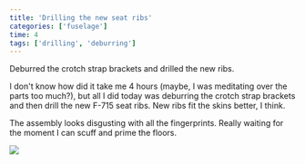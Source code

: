 ```yaml
---
title: 'Drilling the new seat ribs'
categories: ['fuselage']
time: 4
tags: ['drilling', 'deburring']
---
```


Deburred the crotch strap brackets and drilled the new ribs.

<!-- more -->

I don't know how did it take me 4 hours (maybe, I was meditating over the parts too much?), but all I did today was deburring the crotch strap brackets and then drill the new F-715 seat ribs. New ribs fit the skins better, I think.

The assembly looks disgusting with all the fingerprints. Really waiting for the moment I can scuff and prime the floors.

![](0-new-ribs.jpeg)